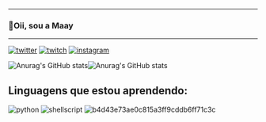 ____________________________________________________
### 🌹Oii, sou a Maay 
----------------------------------------------------


[![twitter](https://img.shields.io/badge/Twitter-1DA1F2?style=for-the-badge&logo=twitter&logoColor=white)](https://twitter.com/MaaybeR6)
[![twitch](https://img.shields.io/badge/Twitch-9146FF?style=for-the-badge&logo=twitch&logoColor=white)](https://www.twitch.tv/maaybe__)
[![instagram](https://img.shields.io/badge/Instagram-E4405F?style=for-the-badge&logo=instagram&logoColor=white)](https://instagram.com/imaaybee?igshid=YmMyMTA2M2Y=)


![Anurag's GitHub stats](https://github-readme-stats.vercel.app/api?username=maaybee&theme=omni&show_icons=true)![Anurag's GitHub stats](https://github-readme-stats.vercel.app/api/top-langs/?username=maaybee&theme=omni&show_icons=true)

## Linguagens que estou aprendendo:

![python](https://img.shields.io/badge/Python-14354C?style=for-the-badge&logo=python&logoColor=white)
![shellscript](https://img.shields.io/badge/Shell_Script-121011?style=for-the-badge&logo=gnu-bash&logoColor=white)
![b4d43e73ae0c815a3ff9cddb6ff71c3c](https://user-images.githubusercontent.com/112830614/191261564-8fa61b07-38a6-466b-a360-10dd2f915b76.gif)
